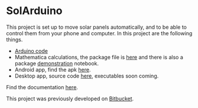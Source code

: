 # SolArduino #

This project is set up to move solar panels automatically, and to be able to control them from your phone and computer. In this project are the following things.

* [Arduino code](https://github.com/PHPirates/SolArduino/raw/master/SolArduino_atom/SolArduino/SolArduino.ino)
* Mathematica calculations, the package file is [here](https://github.com/PHPirates/SolArduino/raw/master/Documentation/Mathematica/SolArduino.m) and there is also a package [demonstration](https://github.com/PHPirates/SolArduino/raw/master/Documentation/Mathematica/demonstration.nb) notebook.
* Android app, find the apk [here](https://github.com/PHPirates/SolArduino/raw/master/solappduino/solarduino/app/build/outputs/apk/app-debug.apk).
* Desktop app, source code [here](https://github.com/PHPirates/SolArduino/tree/master/SolArduino-desktop/src/SolArduino), executables soon coming.

Find the documentation [here](https://github.com/PHPirates/SolArduino/raw/master/Documentation/Documentation.pdf).

This project was previously developed on [Bitbucket](https://bitbucket.org/slideclimb/solappduino/overview).